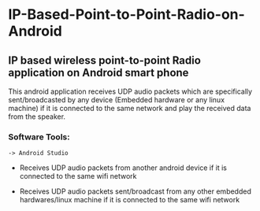# IP-Based-Point-to-Point-Radio-on-Android
## IP based wireless point-to-point Radio application on Android smart phone


This android application receives UDP audio packets which are specifically sent/broadcasted by any 
device (Embedded hardware or any linux machine) if it is connected to the same network and play the 
received data from the speaker.
   
    
### Software Tools:

    -> Android Studio
  
  
  
      
* Receives UDP audio packets from another android device if it is connected to the same wifi network

* Receives UDP audio packets sent/broadcast from any other embedded hardwares/linux machine if it
is connected to the same wifi network
    
